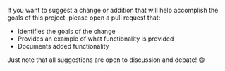 If you want to suggest a change or addition that will help accomplish the goals of this project, please open a pull request that:

- Identifies the goals of the change
- Provides an example of what functionality is provided
- Documents added functionality

Just note that all suggestions are open to discussion and debate! :smile:
